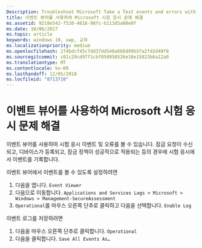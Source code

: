 ```yaml
---
Description: Troubleshoot Microsoft Take a Test events and errors with the event viewer.
title: 이벤트 뷰어를 사용하여 Microsoft 시험 응시 문제 해결
ms.assetid: 9218e542-f520-4616-98fc-b113d5a08e0f
ms.date: 10/06/2017
ms.topic: article
keywords: windows 10, uwp, 교육
ms.localizationpriority: medium
ms.openlocfilehash: 2f4bdcf45c7dd37dd540a666d99b5fa2fd2d49f8
ms.sourcegitcommit: c01c29cd97f1cbf050950526e18e15823b6a12a0
ms.translationtype: MT
ms.contentlocale: ko-KR
ms.lasthandoff: 12/05/2018
ms.locfileid: "8713710"
---
```

# <a name="troubleshoot-microsoft-take-a-test-with-the-event-viewer"></a>이벤트 뷰어를 사용하여 Microsoft 시험 응시 문제 해결

이벤트 뷰어를 사용하여 시험 응시 이벤트 및 오류를 볼 수 있습니다. 잠금 요청이 수신되고, 디바이스가 등록되고, 잠금 정책이 성공적으로 적용되는 등의 경우에 시험 응시에서 이벤트를 기록합니다.

이벤트 뷰어에서 이벤트를 볼 수 있도록 설정하려면
1. 다음을 엽니다. `Event Viewer`
2. 다음으로 이동합니다. `Applications and Services Logs > Microsoft > Windows > Management-SecureAssessment`
3. `Operational`를 마우스 오른쪽 단추로 클릭하고 다음을 선택합니다. `Enable Log`

이벤트 로그를 저장하려면
1. 다음을 마우스 오른쪽 단추로 클릭합니다. `Operational`
2. 다음을 클릭합니다. `Save All Events As…`
